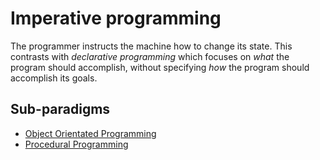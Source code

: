 # Imperative programming

The programmer instructs the machine how to change its state. This contrasts with _declarative programming_ which focuses on _what_ the program should accomplish, without specifying _how_ the program should accomplish its goals.

## Sub-paradigms

- [Object Orientated Programming](./object-oriented.md)
- [Procedural Programming](./procedural.md)

